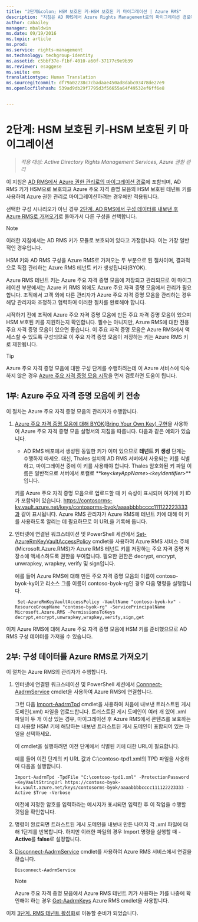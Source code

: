 ```yaml
---
title: "2단계&colon; HSM 보호된 키-HSM 보호된 키 마이그레이션 | Azure RMS"
description: "지침은 AD RMS에서 Azure Rights Management로의 마이그레이션 경로에 포함되며, AD RMS 키가 HSM으로 보호되고 Azure Key Vault의 HSM 보호 테넌트 키를 사용하여 Azure Rights Management로 마이그레이션하려는 경우에만 적용됩니다."
author: cabailey
manager: mbaldwin
ms.date: 09/19/2016
ms.topic: article
ms.prod: 
ms.service: rights-management
ms.technology: techgroup-identity
ms.assetid: c5bbf37e-f1bf-4010-a60f-37177c9e9b39
ms.reviewer: esaggese
ms.suite: ems
translationtype: Human Translation
ms.sourcegitcommit: df79a02238c7cbadaae450ad8dabc03478de27e9
ms.openlocfilehash: 539ad9db29f7795d3f56655a64f49532ef6ff6e8


---
```


# 2단계: HSM 보호된 키-HSM 보호된 키 마이그레이션

>*적용 대상: Active Directory Rights Management Services, Azure 권한 관리*


이 지침은 [AD RMS에서 Azure 권한 관리로의 마이그레이션 경로](migrate-from-ad-rms-to-azure-rms.md)에 포함되며, AD RMS 키가 HSM으로 보호되고 Azure 주요 자격 증명 모음의 HSM 보호된 테넌트 키를 사용하여 Azure 권한 관리로 마이그레이션하려는 경우에만 적용됩니다. 

선택한 구성 시나리오가 아닌 경우 [2단계. AD RMS에서 구성 데이터를 내보낸 후 Azure RMS로 가져오기](migrate-from-ad-rms-phase1.md#step-2-export-configuration-data-from-ad-rms-and-import-it-to-azure-rms)로 돌아가서 다른 구성을 선택합니다.

> [!NOTE]
> 이러한 지침에서는 AD RMS 키가 모듈로 보호되어 있다고 가정합니다. 이는 가장 일반적인 경우입니다. 

HSM 키와 AD RMS 구성을 Azure RMS로 가져오는 두 부분으로 된 절차이며, 결과적으로 직접 관리하는 Azure RMS 테넌트 키가 생성됩니다(BYOK).

Azure RMS 테넌트 키는 Azure 주요 자격 증명 모음에 저장되고 관리되므로 이 마이그레이션 부분에서는 Azure 키 RMS 외에도 Azure 주요 자격 증명 모음에서 관리가 필요합니다. 조직에서 고객 외에 다른 관리자가 Azure 주요 자격 증명 모음을 관리하는 경우 해당 관리자와 조정하고 협력하여 이러한 절차를 완료해야 합니다.

시작하기 전에 조직에 Azure 주요 자격 증명 모음에 만든 주요 자격 증명 모음이 있으며 HSM 보호된 키를 지원하는지 확인합니다. 필수는 아니지만, Azure RMS에 대한 전용 주요 자격 증명 모음이 있으면 좋습니다. 이 주요 자격 증명 모음은 Azure RMS에서 액세스할 수 있도록 구성되므로 이 주요 자격 증명 모음이 저장하는 키는 Azure RMS 키로 제한됩니다.


> [!TIP]
> Azure 주요 자격 증명 모음에 대한 구성 단계를 수행하려는데 이 Azure 서비스에 익숙하지 않은 경우 [Azure 주요 자격 증명 모음 시작](https://azure.microsoft.com/documentation/articles/key-vault-get-started/)을 먼저 검토하면 도움이 됩니다. 


## 1부: Azure 주요 자격 증명 모음에 키 전송

이 절차는 Azure 주요 자격 증명 모음의 관리자가 수행합니다.

1.  [Azure 주요 자격 증명 모음에 대해 BYOK(Bring Your Own Key) 구현](https://azure.microsoft.com/documentation/articles/key-vault-hsm-protected-keys/#implementing-bring-your-own-key-byok-for-azure-key-vault)을 사용하여 Azure 주요 자격 증명 모음 설명서의 지침을 따릅니다. 다음과 같은 예외가 있습니다.

    - AD RMS 배포에서 생성된 동일한 키가 이미 있으므로 **테넌트 키 생성** 단계는 수행하지 마세요. 대신, Thales 설치의 AD RMS 서버에서 사용되는 키를 식별하고, 마이그레이션 중에 이 키를 사용해야 합니다. Thales 암호화된 키 파일 이름은 일반적으로 서버에서 로컬로 **key<*keyAppName*><*keyIdentifier*>**입니다.

    키를 Azure 주요 자격 증명 모음으로 업로드할 때 키 속성이 표시되며 여기에 키 ID가 포함되어 있습니다. https://contosorms-kv.vault.azure.net/keys/contosorms-byok/aaaabbbbcccc111122223333과 같이 표시됩니다. Azure RMS 관리자가 Azure RMS에 테넌트 키에 대해 이 키를 사용하도록 알리는 데 필요하므로 이 URL을 기록해 둡니다.

2. 인터넷에 연결된 워크스테이션 및 PowerShell 세션에서 [Set-AzureRmKeyVaultAccessPolicy](https://msdn.microsoft.com/library/mt603625.aspx ) cmdlet을 사용하여 Azure RMS 서비스 주체(Microsoft.Azure.RMS)가 Azure RMS 테넌트 키를 저장하는 주요 자격 증명 저장소에 액세스하도록 권한을 부여합니다. 필요한 권한은 decrypt, encrypt, unwrapkey, wrapkey, verify 및 sign입니다.
    
    예를 들어 Azure RMS에 대해 만든 주요 자격 증명 모음의 이름이 contoso-byok-ky이고 리소스 그룹 이름이 contoso-byok-rg인 경우 다음 명령을 실행합니다.
    
        Set-AzureRmKeyVaultAccessPolicy -VaultName "contoso-byok-kv" -ResourceGroupName "contoso-byok-rg" -ServicePrincipalName Microsoft.Azure.RMS -PermissionsToKeys decrypt,encrypt,unwrapkey,wrapkey,verify,sign,get


이제 Azure RMS에 대해 Azure 주요 자격 증명 모음에 HSM 키를 준비했으므로 AD RMS 구성 데이터를 가져올 수 있습니다.

## 2부: 구성 데이터를 Azure RMS로 가져오기

이 절차는 Azure RMS의 관리자가 수행합니다.

1.  인터넷에 연결된 워크스테이션 및 PowerShell 세션에서 [Connnect-AadrmService](https://msdn.microsoft.com/library/dn629415.aspx ) cmdlet을 사용하여 Azure RMS에 연결합니다.
    
    그런 다음 [Import-AadrmTpd](https://msdn.microsoft.com/library/dn857523.aspx) cmdlet을 사용하여 처음에 내보낸 트러스트된 게시 도메인(.xml) 파일을 업로드합니다. 트러스트된 게시 도메인이 여러 개 있어 .xml 파일이 두 개 이상 있는 경우, 마이그레이션 후 Azure RMS에서 콘텐츠를 보호하는 데 사용할 HSM 키에 해당하는 내보낸 트러스트된 게시 도메인이 포함되어 있는 파일을 선택하세요. 
    
    이 cmdlet을 실행하려면 이전 단계에서 식별된 키에 대한 URL이 필요합니다.
    
    예를 들어 이전 단계의 키 URL 값과 C:\contoso-tpd1.xml의 TPD 파일을 사용하여 다음을 실행합니다.
    
    ```
    Import-AadrmTpd -TpdFile "C:\contoso-tpd1.xml" -ProtectionPassword –KeyVaultStringUrl https://contoso-byok-kv.vault.azure.net/keys/contosorms-byok/aaaabbbbcccc111122223333 -Active $True -Verbose
    ```
    
    이전에 지정한 암호를 입력하라는 메시지가 표시되면 입력한 후 이 작업을 수행할 것임을 확인합니다.

2.  명령이 완료되면 트러스트된 게시 도메인을 내보내 만든 나머지 각 .xml 파일에 대해 1단계를 반복합니다. 하지만 이러한 파일의 경우 Import 명령을 실행할 때 **-Active**를 **false**로 설정합니다.  

3.  [Disconnect-AadrmService](http://msdn.microsoft.com/library/windowsazure/dn629416.aspx) cmdlet를 사용하여 Azure RMS 서비스에서 연결을 끊습니다.

    ```
    Disconnect-AadrmService
    ```

    > [!NOTE]
    > Azure 주요 자격 증명 모음에서 Azure RMS 테넌트 키가 사용하는 키를 나중에 확인해야 하는 경우 [Get-AadrmKeys](https://msdn.microsoft.com/library/dn629420.aspx) Azure RMS cmdlet을 사용합니다.

이제 [3단계. RMS 테넌트 활성화](migrate-from-ad-rms-phase1.md#step-3-activate-your-rms-tenant)로 이동할 준비가 되었습니다.




<!--HONumber=Sep16_HO3-->


